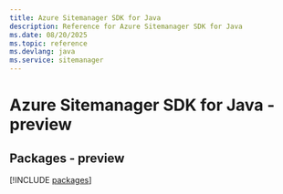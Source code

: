 ```yaml
---
title: Azure Sitemanager SDK for Java
description: Reference for Azure Sitemanager SDK for Java
ms.date: 08/20/2025
ms.topic: reference
ms.devlang: java
ms.service: sitemanager
---
```

# Azure Sitemanager SDK for Java - preview
## Packages - preview
[!INCLUDE [packages](sitemanager-index.md)]